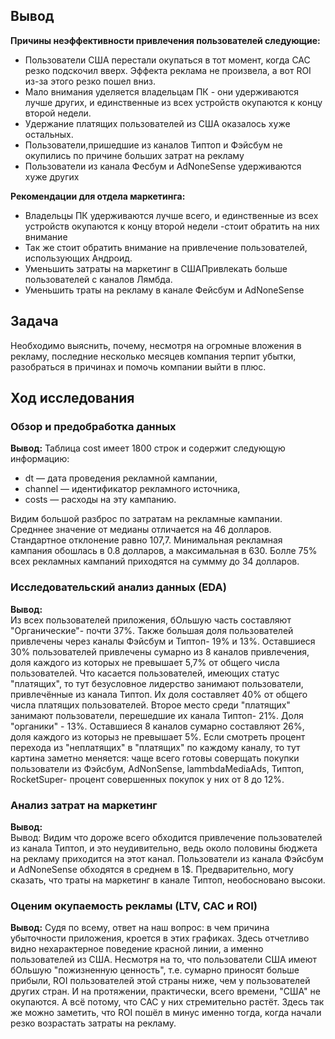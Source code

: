 ## Вывод

**Причины неэффективности привлечения пользователей следующие:**  
- Пользователи США перестали окупаться в тот момент, когда САС резко подскочил вверх. Эффекта реклама не произвела, а вот ROI из-за этого резко пошел вниз.  
- Мало внимания уделяется владельцам ПК - они удерживаются лучше других, и единственные из всех устройств окупаются к концу второй недели.  
- Удержание платящих пользователей из США оказалось хуже остальных.  
- Пользователи,пришедшие из каналов Типтоп и Фэйсбум не окупились по причине больших затрат на рекламу
- Пользователи из канала Фесбум и AdNoneSense удерживаются хуже других  

**Рекомендации для отдела маркетинга:**
- Владельцы ПК удерживаются лучше всего, и единственные из всех устройств окупаются к концу второй недели -стоит обратить на них внимание  
- Так же стоит обратить внимание на привлечение пользователей, использующих Андроид.
- Уменьшить затраты на маркетинг в СШАПривлекать больше пользователей с каналов Лямбда. 
- Уменьшить траты на рекламу в канале Фейсбум и AdNoneSense

## Задача

Необходимо выяснить, почему, несмотря на огромные вложения в рекламу, последние несколько месяцев компания терпит убытки, разобраться в причинах и помочь компании выйти в плюс.

## Ход исследования
### Обзор и предобработка данных

**Вывод:** 
Таблица cost имеет 1800 строк и содержит следующую информацию:  
- dt — дата проведения рекламной кампании,
- channel — идентификатор рекламного источника,
- costs — расходы на эту кампанию.  

Видим большой разброс по затратам на рекламные кампании. Средннее значение от медианы отличается на 46 долларов. Стандартное отклонение равно 107,7. Минимальная рекламная кампания обошлась в 0.8 долларов, а максимальная в 630. Болле 75% всех рекламных кампаний приходятся на суммму до 34 долларов.

### Исследовательский анализ данных (EDA)

**Вывод:**  
Из всех пользователей приложения, бОльшую часть составляют "Органические"- почти 37%. Также большая доля пользователей привлечены через каналы Фэйсбум и Типтоп- 19% и 13%. Оставшиеся 30% пользователей привлечены сумарно из 8 каналов привлечения, доля каждого из которых не превышает 5,7% от общего числа пользователей.
Что касается пользователей, имеющих статус "платящих", то тут безусловное лидерство занимают пользователи, привлечённые из канала Типтоп. Их доля составляет 40% от общего числа платящих пользователей. Второе место среди "платящих" занимают пользователи, перешедшие их канала Типтоп- 21%. Доля "органики" - 13%. Оставшиеся 8 каналов сумарно составляют 26%, доля каждого из которыз не превышает 5%.
Если смотреть процент перехода из "неплатящих" в "платящих" по каждому каналу, то тут картина заметно меняется: чаще всего готовы соверщать покупки пользователи из Фэйсбум, AdNonSense, lammbdaMediaAds, Типтоп, RocketSuper- процент совершенных покупок у них от 8 до 12%.

### Анализ затрат на маркетинг

**Вывод:**  
Вывод: Видим что дороже всего обходится привлечение пользователей из канала Типтоп, и это неудивительно, ведь около половины бюджета на рекламу приходится на этот канал. Пользователи из канала Фэйсбум и AdNoneSense обходятся в среднем в 1$.
Предварительно, могу сказать, что траты на маркетинг в канале Типтоп, необосновано высоки.


### Оценим окупаемость рекламы (LTV, CAC и ROI)

**Вывод:**
Судя по всему, ответ на наш вопрос: в чем причина убыточности приложения, кроется в этих графиках. Здесь отчетливо видно нехарактерное поведение красной линии, а именно пользователей из США. Несмотря на то, что пользователи США имеют бОльшую "пожизненную ценность", т.е. сумарно приносят больше прибыли, ROI пользователей этой страны ниже, чем у пользователей других стран. И на протяжении, практически, всего времени, "США" не окупаются. А всё потому, что САС у них стремительно растёт. Здесь так же можно заметить, что ROI пошёл в минус именно тогда, когда начали резко возрастать затраты на рекламу.
